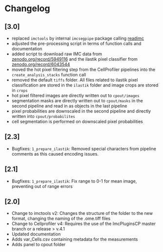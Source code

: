 # Changelog

## [3.0]

 - replaced `imctools` by internal `imcsegpipe` package calling [readimc](https://github.com/BodenmillerGroup/readimc)
 - adjusted the pre-processing script in terms of function calls and documentation
 - added script to download raw IMC data from [zenodo.org/record/5949116](https://zenodo.org/record/5949116) and the ilastik pixel classifier from [zenodo.org/record/6043544](https://zenodo.org/record/6043544)
 - moved the hot pixel filtering step from the CellProfiler pipelines into the `create_analysis_stacks` function call
 - removed the default `tiffs` folder. All files related to ilastik pixel classification are stored in the `ilastik` folder and image crops are stored in `crops`
 - hot pixel filtered images are directly written out to `cpout/images`
 - segmentation masks are directly written out to `cpout/masks` in the second pipeline and read in as objects in the last pipeline
 - pixel probabilities are downscaled in the second pipeline and directly written into `cpout/probabilites`
 - cell segmentation is performed on downscaled pixel probabilities
 
## [2.3]

 - Bugfixes: `1_prepare_ilastik`: Removed special characters from pipeline comments as this caused encoding issues.

## [2.1]

 - Bugfixes: `1_prepare_ilastik`: Fix range to 0-1 for mean image, preventing out of range errors
 
## [2.0]

 - Change to imctools v2: Changes the structure of the folder to the new format, changing the naming of the .ome.tiff files
 - Change to Cellprofiler v4: Requires the use of the ImcPluginsCP master branch or a release > v.4.1
 - Updated documentation
 - Adds var_Cells.csv containing metadata for the measurements
 - Adds panel to cpout folder
 
 

